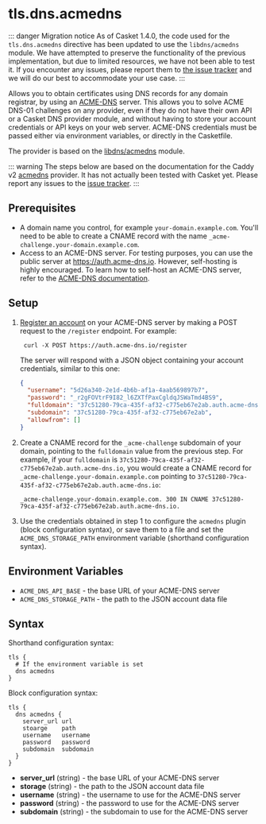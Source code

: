# tls.dns.acmedns

<script setup>
import NewInCasket from "./components/NewInCasket.vue";
</script>

::: danger Migration notice
As of Casket 1.4.0, the code used for the `tls.dns.acmedns` directive has been updated to use the `libdns/acmedns`
module. We have attempted to preserve the functionality of the previous implementation, but due to limited resources,
we have not been able to test it. If you encounter any issues, please report them to [the issue
tracker](https://github.com/tmpim/casket/issues/new) and we will do our best to accommodate your use case.
:::

Allows you to obtain certificates using DNS records for any domain registrar, by using an 
[ACME-DNS](https://github.com/joohoi/acme-dns) server. This allows you to solve ACME DNS-01 challenges on any provider,
even if they do not have their own API or a Casket DNS provider module, and without having to store your account
credentials or API keys on your web server. ACME-DNS credentials must be passed either via environment variables, or 
directly in the Casketfile.

The provider is based on the [libdns/acmedns](https://github.com/libdns/acmedns) module.

::: warning
The steps below are based on the documentation for the Caddy v2 [acmedns](https://github.com/caddy-dns/acmedns)
provider. It has not actually been tested with Casket yet. Please report any issues to the [issue
tracker](https://github.com/tmpim/casket/issues/new).
:::

## Prerequisites

- A domain name you control, for example `your-domain.example.com`. You'll need to be able to create a CNAME record with
  the name `_acme-challenge.your-domain.example.com`.
- Access to an ACME-DNS server. For testing purposes, you can use the public server at <https://auth.acme-dns.io>.
  However, self-hosting is highly encouraged. To learn how to self-host an ACME-DNS server, refer to the
  [ACME-DNS documentation](https://github.com/joohoi/acme-dns#self-hosted).

## Setup

1. [Register an account](https://github.com/joohoi/acme-dns#register-endpoint) on your ACME-DNS server by making a POST
   request to the `/register` endpoint. For example:

   ``` shell
    curl -X POST https://auth.acme-dns.io/register
    ```
   
    The server will respond with a JSON object containing your account credentials, similar to this one:

    ``` json
    {
      "username": "5d26a340-2e1d-4b6b-af1a-4aab569897b7",
      "password": "_r2gFOVtrF9I82_l6ZXTfPaxCgldqJSWaTmd4BS9",
      "fulldomain": "37c51280-79ca-435f-af32-c775eb67e2ab.auth.acme-dns.io",
      "subdomain": "37c51280-79ca-435f-af32-c775eb67e2ab",
      "allowfrom": []
    }
    ```

2. Create a CNAME record for the `_acme-challenge` subdomain of your domain, pointing to the `fulldomain` value from the
   previous step. For example, if your `fulldomain` is `37c51280-79ca-435f-af32-c775eb67e2ab.auth.acme-dns.io`, you
   would create a CNAME record for `_acme-challenge.your-domain.example.com` pointing to
   `37c51280-79ca-435f-af32-c775eb67e2ab.auth.acme-dns.io`:

    ```
    _acme-challenge.your-domain.example.com. 300 IN CNAME 37c51280-79ca-435f-af32-c775eb67e2ab.auth.acme-dns.io.
    ```
   
3. Use the credentials obtained in step 1 to configure the `acmedns` plugin (block configuration syntax), or save
   them to a file and set the `ACME_DNS_STORAGE_PATH` environment variable (shorthand configuration syntax).

## Environment Variables

- `ACME_DNS_API_BASE` - the base URL of your ACME-DNS server
- `ACME_DNS_STORAGE_PATH` - the path to the JSON account data file

## Syntax

Shorthand configuration syntax:

``` casketfile
tls {
  # If the environment variable is set
  dns acmedns
}
```

<NewInCasket version="v1.4.0" /> Block configuration syntax:

``` casketfile
tls {
  dns acmedns {
    server_url url
    stoarge    path
    username   username
    password   password
    subdomain  subdomain
  }
}
```

- **server_url** (string) - the base URL of your ACME-DNS server
- **storage** (string) - the path to the JSON account data file
- **username** (string) - the username to use for the ACME-DNS server
- **password** (string) - the password to use for the ACME-DNS server
- **subdomain** (string) - the subdomain to use for the ACME-DNS server
